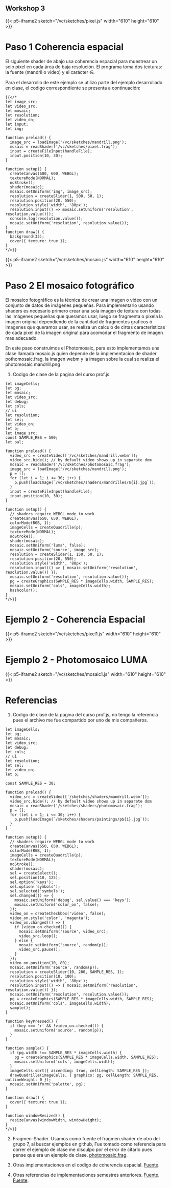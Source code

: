 ## Workshop 3

{{< p5-iframe2 sketch="/vc/sketches/pixel.js" width="610" height="610" >}}

# Paso 1 Coherencia espacial

El siguiente shader de abajo usa coherencia espacial para muestrear un solo pixel en cada área de baja resolución. El programa toma dos texturas: la fuente (mandril o video) y el carácter ॐ.

Para el desarrollo de este ejemplo se utilizo parte del ejemplo desarrollado en clase, el codigo correspondiente 
se presenta a continuación:

```tpl
{{</* 
let image_src;
let video_src;
let mosaic;
let resolution;
let video_on;
let input;
let img;

function preload() {
  image_src = loadImage('/vc/sketches/mandrill.png');
  mosaic = readShader('/vc/sketches/pixel.frag');
  input = createFileInput(handleFile);
  input.position(10, 30);
}

function setup() {
  createCanvas(600, 600, WEBGL);
  textureMode(NORMAL);
  noStroke();
  shader(mosaic);
  mosaic.setUniform('img', image_src);
  resolution = createSlider(1, 500, 50, 1);
  resolution.position(20, 550);
  resolution.style('width', '80px');
  resolution.input(() => mosaic.setUniform('resolution', resolution.value()));
  console.log(resolution.value());
  mosaic.setUniform('resolution', resolution.value());
}
function draw() {
  background(33);
  cover({ texture: true });
}
*/>}}
```

{{< p5-iframe2 sketch="/vc/sketches/mosaic.js" width="610" height="610" >}}

# Paso 2 El mosaico fotográfico

El mosaico fotográfico es la técnica de crear una imagen o video con un conjunto de datos de imágenes pequeñas. Para implementarlo usando shaders es necesario primero crear una sola imagen de textura con todas las imágenes pequeñas que queramos usar, luego se fragmenta o pixela la imagen original dependiendo de la cantidad de fragmentos graficos ó imagenes que queramos usar, se realiza un calculo de cirtas caracteristicas de cada pixel de la imagen original para acomodar el fragmento de imagen mas adecuado.

En este paso construimos el Photomosaic, para esto implementamos una clase llamada mosaic.js quien depende de la implementacion de shader pothomosaic.frag, la imagen webm y la imagen sobre la cual se realiza el photomosaic mandrill.png
1. Codigo de clase de la pagina del curso prof.js

```tpl
let imageCells;
let pg;
let mosaic;
let video_src;
let debug;
let cols;
// ui
let resolution;
let sel;
let video_on;
let p;
let image_src;
const SAMPLE_RES = 500;
let pal;

function preload() {
  video_src = createVideo(['/vc/sketches/mandrill.webm']);
  video_src.hide(); // by default video shows up in separate dom
  mosaic = readShader('/vc/sketches/photomosaic.frag');
  image_src = loadImage('/vc/sketches/mandrill.png');
  p = [];
  for (let i = 1; i <= 30; i++) {
    p.push(loadImage(`/vc/sketches/shaders/mandrilles/${i}.jpg`));
  }
  input = createFileInput(handleFile);
  input.position(10, 30);
}

function setup() {
  // shaders require WEBGL mode to work
  createCanvas(650, 650, WEBGL);
  colorMode(RGB, 1);
  imageCells = createQuadrille(p);
  textureMode(NORMAL);
  noStroke();
  shader(mosaic);
  mosaic.setUniform('luma', false);
  mosaic.setUniform('source', image_src);
  resolution = createSlider(1, 150, 50, 1);
  resolution.position(20, 550);
  resolution.style('width', '80px');
  resolution.input(() => { mosaic.setUniform('resolution', resolution.value()) });
  mosaic.setUniform('resolution', resolution.value());
  pg = createGraphics(SAMPLE_RES * imageCells.width, SAMPLE_RES);
  mosaic.setUniform('cols', imageCells.width);
  hashcolor();
}
*/>}}
```
# Ejemplo 2 - Coherencia Espacial

{{< p5-iframe2 sketch="/vc/sketches/pixel1.js" width="610" height="610" >}}

# Ejemplo 2 - Photomosaico LUMA

{{< p5-iframe2 sketch="/vc/sketches/mosaic1.js" width="610" height="610" >}}

# Referencias

1. Codigo de clase de la pagina del curso prof.js, no tengo la referencia pues el archivo me fue compartido por uno de mis compañeros.

```tpl
let imageCells;
let pg;
let mosaic;
let video_src;
let debug;
let cols;
// ui
let resolution;
let sel;
let video_on;
let p;

const SAMPLE_RES = 30;

function preload() {
  video_src = createVideo(['/sketches/shaders/mandrill.webm']);
  video_src.hide(); // by default video shows up in separate dom
  mosaic = readShader('/sketches/shaders/photomosaic.frag');
  p = [];
  for (let i = 1; i <= 30; i++) {
    p.push(loadImage(`/sketches/shaders/paintings/p${i}.jpg`));
  }
}

function setup() {
  // shaders require WEBGL mode to work
  createCanvas(650, 650, WEBGL);
  colorMode(RGB, 1);
  imageCells = createQuadrille(p);
  textureMode(NORMAL);
  noStroke();
  shader(mosaic);
  sel = createSelect();
  sel.position(10, 125);
  sel.option('keys');
  sel.option('symbols');
  sel.selected('symbols');
  sel.changed(() => {
    mosaic.setUniform('debug', sel.value() === 'keys');
    mosaic.setUniform('color_on', false);
  });
  video_on = createCheckbox('video', false);
  video_on.style('color', 'magenta');
  video_on.changed(() => {
    if (video_on.checked()) {
      mosaic.setUniform('source', video_src);
      video_src.loop();
    } else {
      mosaic.setUniform('source', random(p));
      video_src.pause();
    }
  });
  video_on.position(10, 80);
  mosaic.setUniform('source', random(p));
  resolution = createSlider(10, 200, SAMPLE_RES, 1);
  resolution.position(10, 100);
  resolution.style('width', '80px');
  resolution.input(() => { mosaic.setUniform('resolution', resolution.value()) });
  mosaic.setUniform('resolution', resolution.value());
  pg = createGraphics(SAMPLE_RES * imageCells.width, SAMPLE_RES);
  mosaic.setUniform('cols', imageCells.width);
  sample();
}

function keyPressed() {
  if (key === 'r' && !video_on.checked()) {
    mosaic.setUniform('source', random(p));
  }
}

function sample() {
  if (pg.width !== SAMPLE_RES * imageCells.width) {
    pg = createGraphics(SAMPLE_RES * imageCells.width, SAMPLE_RES);
    mosaic.setUniform('cols', imageCells.width);
  }
  imageCells.sort({ ascending: true, cellLength: SAMPLE_RES });
  drawQuadrille(imageCells, { graphics: pg, cellLength: SAMPLE_RES, outlineWeight: 0 });
  mosaic.setUniform('palette', pg);
}

function draw() {
  cover({ texture: true });
}

function windowResized() {
  resizeCanvas(windowWidth, windowHeight);
}
*/>}}
```

2. Fragmen-Shader. Usamos como fuente el fragmen.shader de otro del grupo 7, al buscar ejemplos en github, 
   Fue tomado como referencia para correr el ejemplo de clase me disculpo por el error de citarlo pues pense que era un ejemplo de clase. 
   [photomosaic.frag](https://github.com/Computacion-Visual-Gr7/vc/blob/main/content/sketches/shaders/photomosaic.frag).


3. Otras implementaciones en el codigo de coherencia espacial.
   [Fuente](https://visualcomputing.github.io/docs/shaders/spatial_coherence/).
   

4. Otras referencias de implementaciones semestres anteriores.
    [Fuente](https://ccgomezn.github.io/vc/).
    [Fuente](https://edprietov.github.io/vc/).


   
